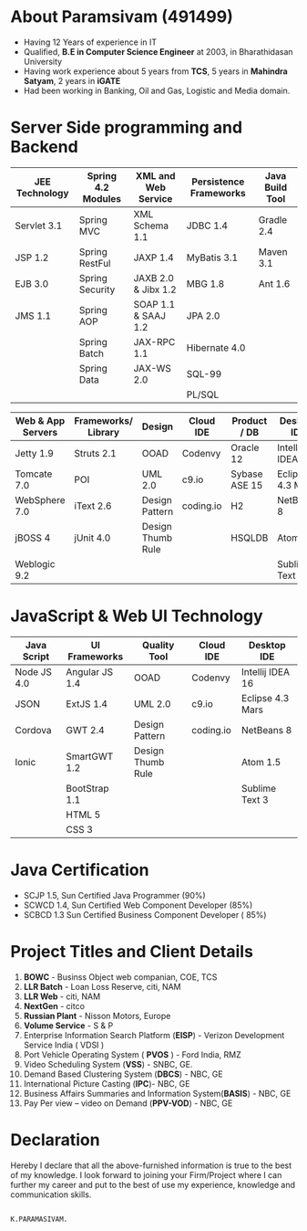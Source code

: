 About Paramsivam (491499)
=========================

* Having 12 Years of experience in IT
* Qualified, **B.E in Computer Science Engineer** at 2003, in Bharathidasan University
* Having work experience about 5 years from **TCS**, 5 years in **Mahindra Satyam**, 2 years in **iGATE**
* Had been working in Banking, Oil and Gas, Logistic and Media domain.

Server Side programming and Backend
===================================


| JEE Technology | Spring 4.2 Modules | XML and Web Service | Persistence Frameworks | Java Build Tool |
|----------------|--------------------|---------------------|------------------------|-----------------|
| Servlet 3.1    | Spring MVC         | XML Schema 1.1      | JDBC 1.4               | Gradle 2.4      |
| JSP 1.2        | Spring RestFul     | JAXP 1.4            | MyBatis 3.1            | Maven 3.1       |
| EJB 3.0        | Spring Security    | JAXB 2.0 & Jibx 1.2 | MBG 1.8                | Ant 1.6         |
| JMS 1.1        | Spring AOP         | SOAP 1.1 & SAAJ 1.2 | JPA 2.0                |                 |
|                | Spring Batch       | JAX-RPC 1.1         | Hibernate 4.0          |                 |
|                | Spring Data        | JAX-WS 2.0          | SQL-99                 |                 |
|                |                    |                     | PL/SQL                 |                 |


| Web & App Servers | Frameworks/ Library | Design            | Cloud IDE | Product / DB  | Desktop IDE      |
|-------------------|---------------------|-------------------|-----------|---------------|------------------|
| Jetty 1.9         | Struts 2.1          | OOAD              | Codenvy   | Oracle 12     | Intellij IDEA 16 |
| Tomcate 7.0       | POI                 | UML 2.0           | c9.io     | Sybase ASE 15 | Eclipse 4.3 Mars |
| WebSphere 7.0     | iText 2.6           | Design Pattern    | coding.io | H2            | NetBeans 8       |
| jBOSS 4           | jUnit 4.0           | Design Thumb Rule |           | HSQLDB        | Atom 1.5         |
| Weblogic 9.2      |                     |                   |           |               | Sublime Text 3   |

JavaScript & Web UI Technology
==============================

| Java Script | UI Frameworks  | Quality Tool            | Cloud IDE | Desktop IDE      |
|-------------|----------------|-------------------|-----------|------------------|
| Node JS 4.0 | Angular JS 1.4 | OOAD              | Codenvy   | Intellij IDEA 16 |
| JSON        | ExtJS 1.4      | UML 2.0           | c9.io     | Eclipse 4.3 Mars |
| Cordova     | GWT 2.4        | Design Pattern    | coding.io | NetBeans 8       |
| Ionic       | SmartGWT 1.2   | Design Thumb Rule |           | Atom 1.5         |
|             | BootStrap 1.1  |                   |           | Sublime Text 3   |
|             | HTML 5         |                   |           |                  |
|             | CSS 3          |                   |           |                  |

Java Certification
==================

* SCJP 1.5, Sun Certified Java Programmer (90%)
* SCWCD 1.4, Sun Certified Web Component Developer (85%)
* SCBCD 1.3 Sun Certified Business Component Developer ( 85%)

Project Titles and Client Details
=================================

 1. **BOWC** - Businss Object web companian, COE, TCS
 2. **LLR Batch** - Loan Loss Reserve, citi, NAM
 3. **LLR Web** - citi, NAM
 4. **NextGen** - citco
 5. **Russian Plant** - Nisson Motors, Europe
 6. **Volume Service** - S & P
 7. Enterprise Information Search Platform (**EISP**) - Verizon Development Service India ( VDSI )
 8. Port Vehicle Operating System ( **PVOS** ) - Ford India, RMZ
 9. Video Scheduling System (**VSS**) - SNBC, GE.
10. Demand Based Clustering System (**DBCS**) - NBC, GE
11. International Picture Casting (**IPC**)- NBC, GE   
12. Business Affairs Summaries and Information System(**BASIS**) - NBC, GE
13. Pay Per view – video on Demand (**PPV-VOD**) - NBC, GE
    
Declaration
===========

Hereby I declare that all the above-furnished information is true to the best of my knowledge.
I look forward to joining your Firm/Project where I can further my career and put to the best of use my experience, knowledge and communication skills.
   
                                                                                       K.PARAMASIVAM.



    

    
    

    
    

    
    

   
   

   
   

                                                   
                                                   

   
   
